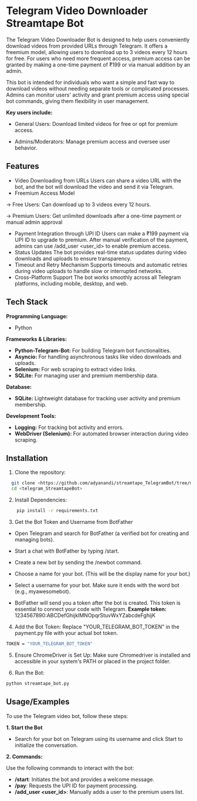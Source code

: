 # Telegram Video Downloader Streamtape Bot

The Telegram Video Downloader Bot is designed to help users conveniently download videos from provided URLs through Telegram. It offers a freemium model, allowing users to download up to 3 videos every 12 hours for free. For users who need more frequent access, premium access can be granted by making a one-time payment of ₹199 or via manual addition by an admin.

This bot is intended for individuals who want a simple and fast way to download videos without needing separate tools or complicated processes. Admins can monitor users' activity and grant premium access using special bot commands, giving them flexibility in user management.

**Key users include:**

- General Users: Download limited videos for free or opt for premium access.

- Admins/Moderators: Manage premium access and oversee user behavior.


## Features

- Video Downloading from URLs
Users can share a video URL with the bot, and the bot will download the video and send it via Telegram.
- Freemium Access Model

-> Free Users: Can download up to 3 videos every 12 hours.

-> Premium Users: Get unlimited downloads after a one-time payment or manual admin approval
- Payment Integration through UPI ID
Users can make a ₹199 payment via UPI ID to upgrade to premium. After manual verification of the payment, admins can use /add_user <user_id> to enable premium access.
- Status Updates
The bot provides real-time status updates during video downloads and uploads to ensure transparency.
- Timeout and Retry Mechanism
Supports timeouts and automatic retries during video uploads to handle slow or interrupted networks.
- Cross-Platform Support
The bot works smoothly across all Telegram platforms, including mobile, desktop, and web.


## Tech Stack

**Programming Language:**

- Python

**Frameworks & Libraries:**

- **Python-Telegram-Bot:** For building Telegram bot functionalities.
- **Asyncio:** For handling asynchronous tasks like video downloads and uploads.
- **Selenium:** For web scraping to extract video links.
- **SQLite:** For managing user and premium membership data.

**Database:**

- **SQLite:** Lightweight database for tracking user activity and premium membership.

**Development Tools:**

- **Logging:** For tracking bot activity and errors.
- **WebDriver (Selenium):** For automated browser interaction during video scraping.


## Installation

1. Clone the repository:

```bash
  git clone <https://github.com/adyanandi/streamtape_TelegramBot/tree/main>
  cd <telegram_StreamtapeBot>

```
2.  Install Dependencies:
```bash
    pip install -r requirements.txt
```
3. Get the Bot Token and Username from BotFather

- Open Telegram and search for BotFather (a verified bot for creating and managing bots).

- Start a chat with BotFather by typing /start.
- Create a new bot by sending the /newbot command.
- Choose a name for your bot. (This will be the display name for your bot.)
- Select a username for your bot. Make sure it ends with the word bot (e.g., myawesomebot).
- BotFather will send you a token after the bot is created. This token is essential to connect your code with Telegram.
**Example token:** 1234567890:ABCDefGhijklMNOpqrStuvWxYZabcdeFghijK



4. Add the Bot Token:
Replace "YOUR_TELEGRAM_BOT_TOKEN" in the payment.py file with your actual bot token.
```bash
TOKEN = "YOUR_TELEGRAM_BOT_TOKEN"
```
5. Ensure ChromeDriver is Set Up:
Make sure Chromedriver is installed and accessible in your system's PATH or placed in the project folder.

6.  Run the Bot:
```bash
python streamtape_bot.py
```
    
## Usage/Examples

To use the Telegram video bot, follow these steps:

**1. Start the Bot**

- Search for your bot on Telegram using its username and click Start to initialize the conversation.

**2. Commands:**

Use the following commands to interact with the bot:

- **/start**: Initiates the bot and provides a welcome message.
- **/pay**: Requests the UPI ID for payment processing.
- **/add_user <user_id>**: Manually adds a user to the premium users list.



